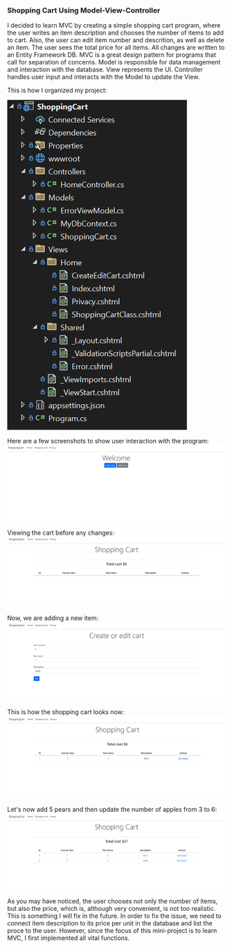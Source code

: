 ### Shopping Cart Using Model-View-Controller

I decided to learn MVC by creating a simple shopping cart program, where the user writes an item description and chooses the number of items to add to cart. Also, the user can edit item number and descrition, as well as delete an item. The user sees the total price for all items. All changes are written to an Entity Framework DB. MVC is a great design pattern for programs that call for separation of concerns. Model is responsible for data management and interaction with the database. View represents the UI. Controller handles user input and interacts with the Model to update the View.

This is how I organized my project:

![](Diagrams/Pic1.png)

Here are a few screenshots to show user interaction with the program:
![](Diagrams/Pic2.png)

Viewing the cart before any changes:
![](Diagrams/Pic3.png)

Now, we are adding a new item:
![](Diagrams/Pic4.png)

This is how the shopping cart looks now:
![](Diagrams/Pic5.png)

Let's now add 5 pears and then update the number of apples from 3 to 6:
![](Diagrams/Pic6.png)

As you may have noticed, the user chooses not only the number of items, but also the price, which is, although very convenient, is not too realistic. This is something I will fix in the future. In order to fix the issue, we need to connect item description to its price per unit in the database and list the proce to the user. However, since the focus of this mini-project is to learn MVC, I first implemented all vital functions.







